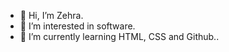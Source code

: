 - 👋 Hi, I’m Zehra.
- 👀 I’m interested in software.
- 🌱 I’m currently learning HTML, CSS and Github..

<!---
Zehra10/Zehra10 is a ✨ special ✨ repository because its `README.md` (this file) appears on your GitHub profile.
You can click the Preview link to take a look at your changes.
--->
